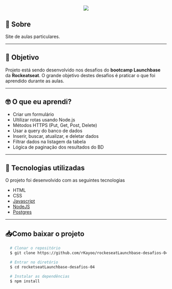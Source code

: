 <h1 align="center"> 
  <img src="https://ik.imagekit.io/oj7trck322/Launchbase_v2WBWPmh4.png">
</h1>

## 🔖 Sobre
Site de aulas particulares. 

---

## 📌 Objetivo
Projeto está sendo desenvolvido nos desafios do **bootcamp Launchbase** da **Rockeatseat**. O grande objetivo destes desafios é praticar o que foi aprendido durante as aulas. 

---

## 🤓 O que eu aprendi?
- Criar um formulário
- Ultilizar rotas usando Node.js
- Métodos HTTPS (Put, Get, Post, Delete)
- Usar a query do banco de dados
- Inserir, buscar, atualizar, e deletar dados
- Filtrar dados na listagem da tabela
- Lógica de paginação dos resultados do BD 

---

## 🚀 Tecnologias utilizadas
O projeto foi desenvolvido com as seguintes tecnologias
- HTML
- CSS
- [Javascript](https://www.javascript.com/)
- [NodeJS](https://nodejs.org/)
- [Postgres](https://www.postgresql.org/)

---

## 📥Como baixar o projeto

```bash
  # Clonar o repositório
  $ git clone https://github.com/rKayoo/rockeseatLaunchbase-desafios-04

  # Entrar no diretório
  $ cd rocketseatLaunchbase-desafios-04

  # Instalar as dependências
  $ npm install
  ```
